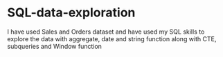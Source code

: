 # SQL-data-exploration
I have used Sales and Orders dataset and have used my SQL skills to explore the data with  aggregate, date and string function  along with  CTE, subqueries and Window function
